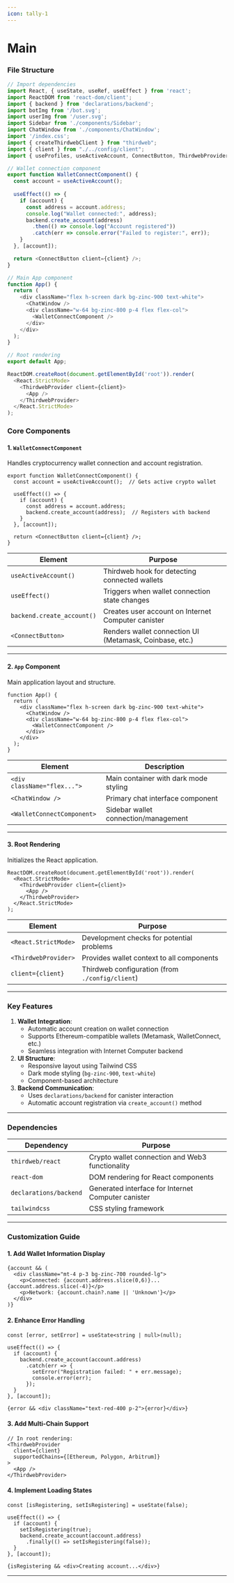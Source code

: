 ```yaml
---
icon: tally-1
---
```


# Main

### File Structure

```typescript
// Import dependencies
import React, { useState, useRef, useEffect } from 'react';
import ReactDOM from 'react-dom/client';
import { backend } from 'declarations/backend';
import botImg from '/bot.svg';
import userImg from '/user.svg';
import Sidebar from './components/Sidebar';
import ChatWindow from './components/ChatWindow';
import '/index.css';
import { createThirdwebClient } from "thirdweb";
import { client } from "./../config/client";
import { useProfiles, useActiveAccount, ConnectButton, ThirdwebProvider } from "thirdweb/react";

// Wallet connection component
export function WalletConnectComponent() {
  const account = useActiveAccount();
  
  useEffect(() => {
    if (account) {
      const address = account.address;
      console.log("Wallet connected:", address);
      backend.create_account(address)
        .then(() => console.log("Account registered"))
        .catch(err => console.error("Failed to register:", err));
    }
  }, [account]);

  return <ConnectButton client={client} />;
}

// Main App component
function App() {
  return (
    <div className="flex h-screen dark bg-zinc-900 text-white">
      <ChatWindow />
      <div className="w-64 bg-zinc-800 p-4 flex flex-col">
        <WalletConnectComponent />
      </div>
    </div>
  );
}

// Root rendering
export default App;

ReactDOM.createRoot(document.getElementById('root')).render(
  <React.StrictMode>
    <ThirdwebProvider client={client}>
      <App />
    </ThirdwebProvider>
  </React.StrictMode>
);
```

### Core Components

#### 1. `WalletConnectComponent`

Handles cryptocurrency wallet connection and account registration.

```tsx
export function WalletConnectComponent() {
  const account = useActiveAccount();  // Gets active crypto wallet

  useEffect(() => {
    if (account) {
      const address = account.address;
      backend.create_account(address);  // Registers with backend
    }
  }, [account]);

  return <ConnectButton client={client} />;
}
```

| Element                    | Purpose                                                 |
| -------------------------- | ------------------------------------------------------- |
| `useActiveAccount()`       | Thirdweb hook for detecting connected wallets           |
| `useEffect()`              | Triggers when wallet connection state changes           |
| `backend.create_account()` | Creates user account on Internet Computer canister      |
| `<ConnectButton>`          | Renders wallet connection UI (Metamask, Coinbase, etc.) |

***

#### 2. `App` Component

Main application layout and structure.

```tsx
function App() {
  return (
    <div className="flex h-screen dark bg-zinc-900 text-white">
      <ChatWindow />
      <div className="w-64 bg-zinc-800 p-4 flex flex-col">
        <WalletConnectComponent />
      </div>
    </div>
  );
}
```

| Element                     | Description                           |
| --------------------------- | ------------------------------------- |
| `<div className="flex...">` | Main container with dark mode styling |
| `<ChatWindow />`            | Primary chat interface component      |
| `<WalletConnectComponent>`  | Sidebar wallet connection/management  |

***

#### 3. Root Rendering

Initializes the React application.

```tsx
ReactDOM.createRoot(document.getElementById('root')).render(
  <React.StrictMode>
    <ThirdwebProvider client={client}>
      <App />
    </ThirdwebProvider>
  </React.StrictMode>
);
```

| Element              | Purpose                                         |
| -------------------- | ----------------------------------------------- |
| `<React.StrictMode>` | Development checks for potential problems       |
| `<ThirdwebProvider>` | Provides wallet context to all components       |
| `client={client}`    | Thirdweb configuration (from `./config/client`) |

***

### Key Features

1. **Wallet Integration**:
   * Automatic account creation on wallet connection
   * Supports Ethereum-compatible wallets (Metamask, WalletConnect, etc.)
   * Seamless integration with Internet Computer backend
2. **UI Structure**:
   * Responsive layout using Tailwind CSS
   * Dark mode styling (`bg-zinc-900`, `text-white`)
   * Component-based architecture
3. **Backend Communication**:
   * Uses `declarations/backend` for canister interaction
   * Automatic account registration via `create_account()` method

***

### Dependencies

| Dependency             | Purpose                                            |
| ---------------------- | -------------------------------------------------- |
| `thirdweb/react`       | Crypto wallet connection and Web3 functionality    |
| `react-dom`            | DOM rendering for React components                 |
| `declarations/backend` | Generated interface for Internet Computer canister |
| `tailwindcss`          | CSS styling framework                              |

***

### Customization Guide

#### 1. Add Wallet Information Display

```tsx
{account && (
  <div className="mt-4 p-3 bg-zinc-700 rounded-lg">
    <p>Connected: {account.address.slice(0,6)}...{account.address.slice(-4)}</p>
    <p>Network: {account.chain?.name || 'Unknown'}</p>
  </div>
)}
```

#### 2. Enhance Error Handling

```tsx
const [error, setError] = useState<string | null>(null);

useEffect(() => {
  if (account) {
    backend.create_account(account.address)
      .catch(err => {
        setError("Registration failed: " + err.message);
        console.error(err);
      });
  }
}, [account]);

{error && <div className="text-red-400 p-2">{error}</div>}
```

#### 3. Add Multi-Chain Support

```tsx
// In root rendering:
<ThirdwebProvider 
  client={client}
  supportedChains={[Ethereum, Polygon, Arbitrum]}
>
  <App />
</ThirdwebProvider>
```

#### 4. Implement Loading States

```tsx
const [isRegistering, setIsRegistering] = useState(false);

useEffect(() => {
  if (account) {
    setIsRegistering(true);
    backend.create_account(account.address)
      .finally(() => setIsRegistering(false));
  }
}, [account]);

{isRegistering && <div>Creating account...</div>}
```

***

###
